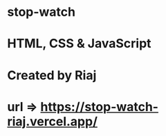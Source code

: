 # stop-watch
# HTML, CSS & JavaScript
# Created by Riaj
# url => https://stop-watch-riaj.vercel.app/
